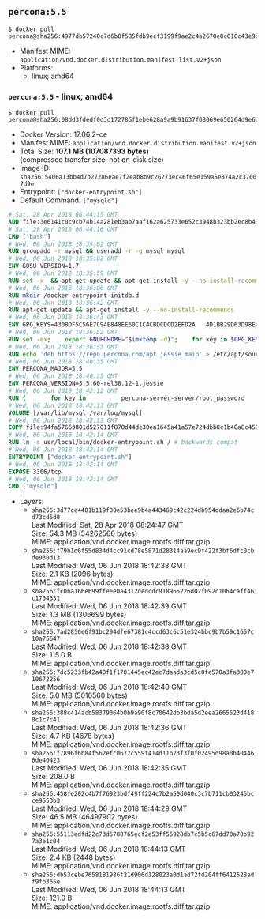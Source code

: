 ## `percona:5.5`

```console
$ docker pull percona@sha256:4977db57240c7d6b0f585fdb9ecf3199f9ae2c4a2670e0c010c43e9b370802c5
```

-	Manifest MIME: `application/vnd.docker.distribution.manifest.list.v2+json`
-	Platforms:
	-	linux; amd64

### `percona:5.5` - linux; amd64

```console
$ docker pull percona@sha256:08dd3fdedf0d3d172785f1ebe628a9a9b91637f08069e650264d9e6ca7b53cda
```

-	Docker Version: 17.06.2-ce
-	Manifest MIME: `application/vnd.docker.distribution.manifest.v2+json`
-	Total Size: **107.1 MB (107087393 bytes)**  
	(compressed transfer size, not on-disk size)
-	Image ID: `sha256:5406a13bb4d7b27286eae7f2eab8b9c26273ec46f65e159a5e874a2c37007d9e`
-	Entrypoint: `["docker-entrypoint.sh"]`
-	Default Command: `["mysqld"]`

```dockerfile
# Sat, 28 Apr 2018 06:44:15 GMT
ADD file:3e6141c0c9cb74b14a281eb3ab7aaf162a625733e652c3948b323bb2ec8b4343 in / 
# Sat, 28 Apr 2018 06:44:16 GMT
CMD ["bash"]
# Wed, 06 Jun 2018 18:35:02 GMT
RUN groupadd -r mysql && useradd -r -g mysql mysql
# Wed, 06 Jun 2018 18:35:02 GMT
ENV GOSU_VERSION=1.7
# Wed, 06 Jun 2018 18:35:59 GMT
RUN set -x 	&& apt-get update && apt-get install -y --no-install-recommends ca-certificates wget && rm -rf /var/lib/apt/lists/* 	&& wget -O /usr/local/bin/gosu "https://github.com/tianon/gosu/releases/download/$GOSU_VERSION/gosu-$(dpkg --print-architecture)" 	&& wget -O /usr/local/bin/gosu.asc "https://github.com/tianon/gosu/releases/download/$GOSU_VERSION/gosu-$(dpkg --print-architecture).asc" 	&& export GNUPGHOME="$(mktemp -d)" 	&& gpg --keyserver ha.pool.sks-keyservers.net --recv-keys B42F6819007F00F88E364FD4036A9C25BF357DD4 	&& gpg --batch --verify /usr/local/bin/gosu.asc /usr/local/bin/gosu 	&& rm -r "$GNUPGHOME" /usr/local/bin/gosu.asc 	&& chmod +x /usr/local/bin/gosu 	&& gosu nobody true 	&& apt-get purge -y --auto-remove ca-certificates wget
# Wed, 06 Jun 2018 18:36:00 GMT
RUN mkdir /docker-entrypoint-initdb.d
# Wed, 06 Jun 2018 18:36:42 GMT
RUN apt-get update && apt-get install -y --no-install-recommends 		apt-transport-https ca-certificates 		pwgen 	&& rm -rf /var/lib/apt/lists/*
# Wed, 06 Jun 2018 18:36:43 GMT
ENV GPG_KEYS=430BDF5C56E7C94E848EE60C1C4CBDCDCD2EFD2A 	4D1BB29D63D98E422B2113B19334A25F8507EFA5
# Wed, 06 Jun 2018 18:36:52 GMT
RUN set -ex; 	export GNUPGHOME="$(mktemp -d)"; 	for key in $GPG_KEYS; do 		gpg --keyserver ha.pool.sks-keyservers.net --recv-keys "$key"; 	done; 	gpg --export $GPG_KEYS > /etc/apt/trusted.gpg.d/percona.gpg; 	rm -r "$GNUPGHOME"; 	apt-key list
# Wed, 06 Jun 2018 18:36:53 GMT
RUN echo 'deb https://repo.percona.com/apt jessie main' > /etc/apt/sources.list.d/percona.list
# Wed, 06 Jun 2018 18:40:35 GMT
ENV PERCONA_MAJOR=5.5
# Wed, 06 Jun 2018 18:40:35 GMT
ENV PERCONA_VERSION=5.5.60-rel38.12-1.jessie
# Wed, 06 Jun 2018 18:42:12 GMT
RUN { 		for key in 			percona-server-server/root_password 			percona-server-server/root_password_again 			"percona-server-server-$PERCONA_MAJOR/root-pass" 			"percona-server-server-$PERCONA_MAJOR/re-root-pass" 		; do 			echo "percona-server-server-$PERCONA_MAJOR" "$key" password 'unused'; 		done; 	} | debconf-set-selections 	&& apt-get update 	&& apt-get install -y 		percona-server-server-$PERCONA_MAJOR=$PERCONA_VERSION 	&& rm -rf /var/lib/apt/lists/* 	&& sed -ri 's/^user\s/#&/' /etc/mysql/my.cnf 	&& rm -rf /var/lib/mysql && mkdir -p /var/lib/mysql /var/run/mysqld 	&& chown -R mysql:mysql /var/lib/mysql /var/run/mysqld 	&& chmod 777 /var/run/mysqld 	&& find /etc/mysql/ -name '*.cnf' -print0 		| xargs -0 grep -lZE '^(bind-address|log)' 		| xargs -rt -0 sed -Ei 's/^(bind-address|log)/#&/' 	&& echo '[mysqld]\nskip-host-cache\nskip-name-resolve' > /etc/mysql/conf.d/docker.cnf
# Wed, 06 Jun 2018 18:42:13 GMT
VOLUME [/var/lib/mysql /var/log/mysql]
# Wed, 06 Jun 2018 18:42:13 GMT
COPY file:94fa57663801d527011f870d44de30ea1645a41a57e724dbb8c1b48a8c450c1d in /usr/local/bin/ 
# Wed, 06 Jun 2018 18:42:14 GMT
RUN ln -s usr/local/bin/docker-entrypoint.sh / # backwards compat
# Wed, 06 Jun 2018 18:42:14 GMT
ENTRYPOINT ["docker-entrypoint.sh"]
# Wed, 06 Jun 2018 18:42:14 GMT
EXPOSE 3306/tcp
# Wed, 06 Jun 2018 18:42:14 GMT
CMD ["mysqld"]
```

-	Layers:
	-	`sha256:3d77ce4481b119f00e53bee9b4a443469c42c224db954ddaa2e6b74cd73cd5d0`  
		Last Modified: Sat, 28 Apr 2018 08:24:47 GMT  
		Size: 54.3 MB (54262566 bytes)  
		MIME: application/vnd.docker.image.rootfs.diff.tar.gzip
	-	`sha256:f79b1d6f55d834d4cc91cd78e5871d28314aa9ec9f422f3bf6dfc0cbde930d13`  
		Last Modified: Wed, 06 Jun 2018 18:42:38 GMT  
		Size: 2.1 KB (2096 bytes)  
		MIME: application/vnd.docker.image.rootfs.diff.tar.gzip
	-	`sha256:fc0ba166e699ffeee0a4312dedcdc918965226d02f092c1064caff46c1704331`  
		Last Modified: Wed, 06 Jun 2018 18:42:39 GMT  
		Size: 1.3 MB (1306699 bytes)  
		MIME: application/vnd.docker.image.rootfs.diff.tar.gzip
	-	`sha256:7ad2850e6f91bc294dfe67381c4ccd63c6c51e324bbc9b7b59c1657c10a75647`  
		Last Modified: Wed, 06 Jun 2018 18:42:38 GMT  
		Size: 115.0 B  
		MIME: application/vnd.docker.image.rootfs.diff.tar.gzip
	-	`sha256:7dc5233fb42a40f1f1701445ec42ec7daada3cd5c0fe570a3fa380e710672256`  
		Last Modified: Wed, 06 Jun 2018 18:42:40 GMT  
		Size: 5.0 MB (5010560 bytes)  
		MIME: application/vnd.docker.image.rootfs.diff.tar.gzip
	-	`sha256:388c414acb58379064b0b9a90f8c70642db3bda5d2eea2665523d4180c1c7c41`  
		Last Modified: Wed, 06 Jun 2018 18:42:36 GMT  
		Size: 4.7 KB (4678 bytes)  
		MIME: application/vnd.docker.image.rootfs.diff.tar.gzip
	-	`sha256:f7896f6b84f562efc0677c559f414d11b23f3f0f02495d98a0b404466de40423`  
		Last Modified: Wed, 06 Jun 2018 18:42:35 GMT  
		Size: 208.0 B  
		MIME: application/vnd.docker.image.rootfs.diff.tar.gzip
	-	`sha256:458fe202c4b7f76923bdf49ff224c7b2a50d040c3c7b711cb03245bcce9553b3`  
		Last Modified: Wed, 06 Jun 2018 18:44:29 GMT  
		Size: 46.5 MB (46497902 bytes)  
		MIME: application/vnd.docker.image.rootfs.diff.tar.gzip
	-	`sha256:55113edfd22c73d5780765ecf2e53ff55928db7c5b5c67dd70a70b927a3e1c04`  
		Last Modified: Wed, 06 Jun 2018 18:44:13 GMT  
		Size: 2.4 KB (2448 bytes)  
		MIME: application/vnd.docker.image.rootfs.diff.tar.gzip
	-	`sha256:db53cebe7658181986f21d906d128023a0d1ad72fd204ff6412528adf9fb365e`  
		Last Modified: Wed, 06 Jun 2018 18:44:13 GMT  
		Size: 121.0 B  
		MIME: application/vnd.docker.image.rootfs.diff.tar.gzip
